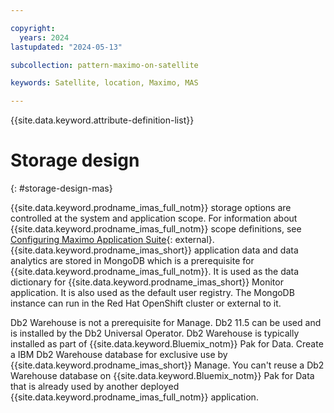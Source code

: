 ```yaml
---

copyright:
  years: 2024
lastupdated: "2024-05-13"

subcollection: pattern-maximo-on-satellite

keywords: Satellite, location, Maximo, MAS

---
```


{{site.data.keyword.attribute-definition-list}}

# Storage design
{: #storage-design-mas}

{{site.data.keyword.prodname_imas_full_notm}} storage options are controlled at the system and application scope. For information about {{site.data.keyword.prodname_imas_full_notm}} scope definitions, see [Configuring Maximo Application Suite](https://www.ibm.com/docs/en/mas-cd/continuous-delivery?topic=configuring){: external}. {{site.data.keyword.prodname_imas_short}} application data and data analytics are stored in MongoDB which is a prerequisite for {{site.data.keyword.prodname_imas_full_notm}}. It is used as the data dictionary for {{site.data.keyword.prodname_imas_short}} Monitor application. It is also used as the default user registry. The MongoDB instance can run in the Red Hat OpenShift cluster or external to it.

Db2 Warehouse is not a prerequisite for Manage. Db2 11.5 can be used and is installed by the Db2 Universal Operator.
Db2 Warehouse is typically installed as part of {{site.data.keyword.Bluemix_notm}} Pak for Data. Create a IBM Db2 Warehouse database for exclusive use by {{site.data.keyword.prodname_imas_short}} Manage. You can't reuse a Db2 Warehouse database on {{site.data.keyword.Bluemix_notm}} Pak for Data that is already used by another deployed {{site.data.keyword.prodname_imas_full_notm}} application.
